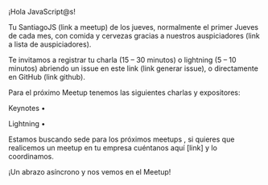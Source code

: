 ¡Hola JavaScript@s!

Tu SantiagoJS (link a meetup) de los jueves, normalmente el primer Jueves de cada mes, con comida y cervezas gracias a nuestros auspiciadores (link a lista de auspiciadores).

Te invitamos a registrar tu charla (15 – 30 minutos) o lightning (5 – 10 minutos) abriendo un issue en este link (link generar issue), o directamente en GitHub (link github).

Para el próximo Meetup tenemos las siguientes charlas y expositores:

Keynotes
•

Lightning
•

Estamos buscando sede para los próximos meetups , si quieres que realicemos un meetup en tu empresa cuéntanos aquí [link] y lo coordinamos.

¡Un abrazo asíncrono y nos vemos en el Meetup!
